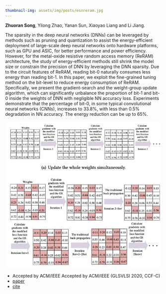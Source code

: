 ```yaml
---
thumbnail-img: assets/img/posts/esnreram.jpg
---
```


**Zhuoran Song**, Yilong Zhao, Yanan Sun, Xiaoyao Liang and Li Jiang.

The sparsity in the deep neural networks (DNNs) can be leveraged by methods such as pruning and quantization to assist the energy-efficient deployment of large-scale deep neural networks onto hardware platforms, such as GPU and ASIC, for better performance and power efficiency. However, for the metal-oxide resistive random access memory (ReRAM) architecture, the study of energy-efficient methods still shrink the model size or constrain the precision of DNN by leveraging the DNN sparsity. Due to the circuit features of ReRAM, reading bit-0 naturally consumes less energy than reading bit-1. In this paper, we exploit the fine-grained tuning method on the bit-level to reduce energy consumption of ReRAM. Specifically, we present the gradient-search and the weight-group update algorithm, which can significantly unbalance the proportion of bit-1 and bit-0 inside the weights of DNN with negligible NN accuracy loss. 
Experiments demonstrate that the percentage of bit-0, in some typical convolutional neural networks (CNNs), increases to 33.8%, with less than 0.5% degradation in NN accuracy. The energy reduction can be up to 65%.

![esnreram](/assets/img/posts/esnreram.jpg)

* Accepted by ACM/IEEE Accepted by ACM/IEEE (GLSVLSI 2020, CCF-C)
* [paper](https://dl.acm.org/doi/abs/10.1145/3386263.3406897)
* [cite](https://scholar.googleusercontent.com/scholar.bib?q=info:XpHr1d7jUUwJ:scholar.google.com/&output=citation&scisdr=CgVK0WDnEPjT2KL3SfM:AAGBfm0AAAAAYjPxUfO8BxtCttBR9HZ9V4EuRwq0Cq83&scisig=AAGBfm0AAAAAYjPxUXAoLzgHZZLeMf8_8O-U5Ddh4N0X&scisf=4&ct=citation&cd=-1&hl=zh-CN)